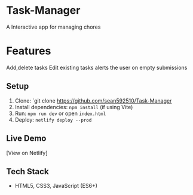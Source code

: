 # Task-Manager
A Interactive app for managing chores

# Features
Add,delete tasks
Edit existing tasks
alerts the user on empty submissions

## Setup
1. Clone: `git clone https://github.com/sean592510/Task-Manager
2. Install dependencies: `npm install` (if using Vite)
3. Run: `npm run dev` or open `index.html`
4. Deploy: `netlify deploy --prod`

## Live Demo
[View on Netlify]

## Tech Stack
- HTML5, CSS3, JavaScript (ES6+)

